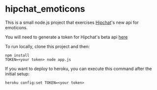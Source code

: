 hipchat_emoticons
=================
This is a small node.js project that exercises [Hipchat](https://www.hipchat.com)'s new api for emoticons.

You will need to generate a token for Hipchat's beta api [here](https://www.hipchat.com/docs/apiv2)

To run locally, clone this project and then:

```
npm install
TOKEN=<your token> node app.js
```

If you want to deploy to heroku, you can execute this command after the initial setup:

```
heroku config:set TOKEN=<your token>
```
